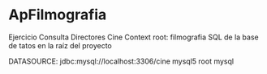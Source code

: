 # ApFilmografia
Ejercicio Consulta Directores Cine
Context root: filmografia
SQL de la base de tatos en la raíz del proyecto

DATASOURCE:
            <datasource jta="true" jndi-name="java:jboss/datasources/dscine" pool-name="dscine" enabled="true" use-java-context="true" use-ccm="true">
                <connection-url>jdbc:mysql://localhost:3306/cine</connection-url>
                <driver>mysql5</driver>
                <security>
                    <user-name>root</user-name>
                    <password>mysql</password>
                </security>
            </datasource>
